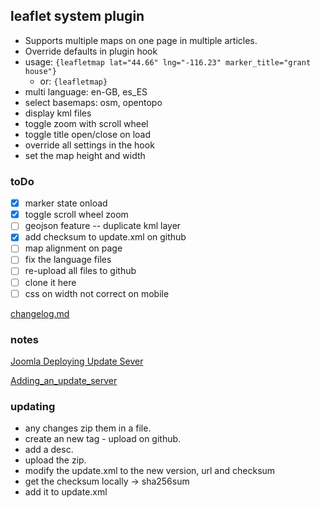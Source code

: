 ## leaflet system plugin

- Supports multiple maps on one page in multiple articles.
- Override defaults in plugin hook
- usage: `{leafletmap lat="44.66" lng="-116.23" marker_title="grant house"}`
  - or: `{leafletmap}`
- multi language: en-GB, es_ES
- select basemaps: osm, opentopo
- display kml files
- toggle zoom with scroll wheel
- toggle title open/close on load
- override all settings in the hook
- set the map height and width

### toDo

- [x] marker state onload
- [x] toggle scroll wheel zoom
- [ ] geojson feature -- duplicate kml layer
- [x] add checksum to update.xml on github
- [ ] map alignment on page
- [ ] fix the language files
- [ ] re-upload all files to github
- [ ] clone it here
- [ ] css on width not correct on mobile

[changelog.md](./changelog.md)

### notes

[Joomla Deploying Update Sever](https://docs.joomla.org/Deploying_an_Update_Server)

[Adding_an_update_server](https://docs.joomla.org/Special:MyLanguage/J3.x:Developing_an_MVC_Component/Adding_an_update_server)

### updating

- any changes zip them in a file.
- create an new tag - upload on github.
- add a desc.
- upload the zip.
- modify the update.xml to the new version, url and checksum
- get the checksum locally -> sha256sum <filename>
- add it to update.xml
